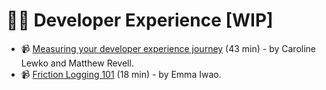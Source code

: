 # 👩‍💻 Developer Experience [WIP]

- 📹 [Measuring your developer experience journey](https://devrel.net/developer-experience/measuring-your-developer-experience-journey) (43 min) - by Caroline Lewko and Matthew Revell.
- 📹 [Friction Logging 101](https://www.youtube.com/watch?v=765wLWVcyS0) (18 min) - by Emma Iwao.